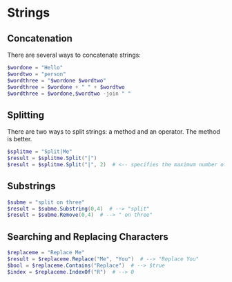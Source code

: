 # Strings
## Concatenation
There are several ways to concatenate strings:
```powershell
$wordone = "Hello"
$wordtwo = "person"
$wordthree = "$wordone $wordtwo"
$wordthree = $wordone + " " + $wordtwo
$wordthree = $wordone,$wordtwo -join " "
```
## Splitting
There are two ways to split strings: a method and an operator.  The method is better.
```powershell
$splitme = "Split|Me"
$result = $splitme.Split("|")
$result = $splitme.Split("|", 2)  # <-- specifies the maximum number of substrings created
```
## Substrings
```powershell
$subme = "split on three"
$result = $subme.Substring(0,4)  # --> "split"
$result = $subme.Remove(0,4)  # --> " on three"
```
## Searching and Replacing Characters
```powershell
$replaceme = "Replace Me"
$result = $replaceme.Replace("Me", "You")  # --> "Replace You"
$bool = $replaceme.Contains("Replace")  # --> $true
$index = $replaceme.IndexOf("R")  # --> 0
```